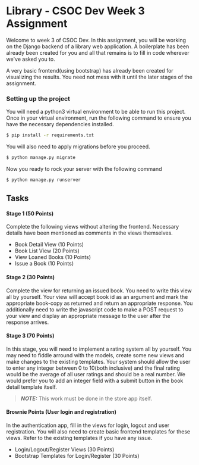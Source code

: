# Library - CSOC Dev Week 3 Assignment 

Welcome to week 3 of CSOC Dev. In this assignment, you will be working on the Django backend of a library web application. A boilerplate has been already been created for you and all that remains is to fill in code wherever we've asked you to.

A very basic frontend(using bootstrap) has already been created for visualizing the results. You need not mess with it until the later stages of the assignment.


### Setting up the project

You will need a python3 virtual environment to be able to run this project.
Once in your virtual environment, run the following command to ensure you have the necessary dependencies installed.

```sh
$ pip install -r requirements.txt
```

You will also need to apply migrations before you proceed.
```sh
$ python manage.py migrate
```
Now you ready to rock your server with the following command
```sh
$ python manage.py runserver
```


## Tasks
#### Stage 1 (50 Points)
Complete the following views without altering the frontend. Necessary details have been mentioned as comments in the views themselves.

* Book Detail View (10 Points)
* Book List View (20 Points)
* View Loaned Books (10 Points)
* Issue a Book (10 Points)

#### Stage 2 (30 Points)
Complete the view for returning an issued book. You need to write this view all by yourself. Your view will accept book id as an argument and mark the appropriate book-copy as returned and return an appropriate response. You additionally need to write the javascript code to make a POST request to your view and display an appropriate message to the user after the response arrives.

#### Stage 3 (70 Points)
In this stage, you will need to implement a rating system all by yourself. You may need to fiddle arround with the models, create some new views and make changes to the existing templates. Your system should allow the user to enter any integer between 0 to 10(both inclusive) and the final rating would be the average of all user ratings and should be a real number.
We would prefer you to add an integer field with a submit button in the book detail template itself.
> **_NOTE:_**  This work must be done in the store app itself.
#### Brownie Points (User login and registration) 
In the authentication app, fill in the views for login, logout and user registration. You will also need to create basic frontend templates for these views. Refer to the existing templates if you have any issue. 
* Login/Logout/Register Views (30 Points)
* Bootstrap Templates for Login/Register (30 Points)


